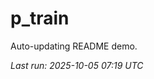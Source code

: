 # p_train

Auto-updating README demo.

<!--START_SECTION:status-->
_Last run: 2025-10-05 07:19 UTC_
<!--END_SECTION:status-->





































































































































































































































































































































































































































































































































































































































































































































































































































































































































































































